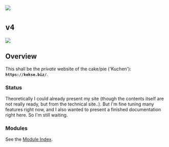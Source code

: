 <img src="https://kekse.biz/php/count.php?draw&override=github:v4&text=v4&draw" />

# **`v4`**
<img src="https://mirror.kekse.biz/noto-emoji-animation/emoji.php?tag=face-in-clouds&type=webp" />

## Overview
This shall be the _private_ website of the cake/pie ('Kuchen'): **`https://kekse.biz/`**.

### Status
Theoretically I could already present my site (though the contents itself are not really ready,
but from the technical site..). But I'm fine tuning many features right now, and I also wanted
to present a finished documentation right here. So I'm still waiting.

### Modules
See the [Module Index](docs/modules/README.md).

